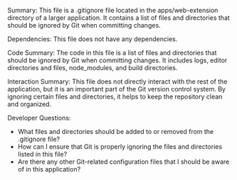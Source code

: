 Summary:
This file is a .gitignore file located in the apps/web-extension directory of a larger application. It contains a list of files and directories that should be ignored by Git when committing changes.

Dependencies:
This file does not have any dependencies.

Code Summary:
The code in this file is a list of files and directories that should be ignored by Git when committing changes. It includes logs, editor directories and files, node_modules, and build directories.

Interaction Summary:
This file does not directly interact with the rest of the application, but it is an important part of the Git version control system. By ignoring certain files and directories, it helps to keep the repository clean and organized.

Developer Questions:
- What files and directories should be added to or removed from the .gitignore file?
- How can I ensure that Git is properly ignoring the files and directories listed in this file?
- Are there any other Git-related configuration files that I should be aware of in this application?